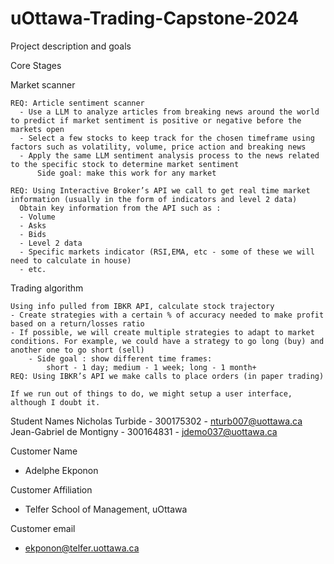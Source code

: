 # uOttawa-Trading-Capstone-2024


Project description and goals


Core Stages

  Market scanner
  
    REQ: Article sentiment scanner
      - Use a LLM to analyze articles from breaking news around the world to predict if market sentiment is positive or negative before the markets open
      - Select a few stocks to keep track for the chosen timeframe using factors such as volatility, volume, price action and breaking news 
      - Apply the same LLM sentiment analysis process to the news related to the specific stock to determine market sentiment
          Side goal: make this work for any market
          
    REQ: Using Interactive Broker’s API we call to get real time market information (usually in the form of indicators and level 2 data)
      Obtain key information from the API such as :
      - Volume
      - Asks
      - Bids
      - Level 2 data
      - Specific markets indicator (RSI,EMA, etc - some of these we will need to calculate in house)
      - etc.
  Trading algorithm
  
    Using info pulled from IBKR API, calculate stock trajectory
    - Create strategies with a certain % of accuracy needed to make profit based on a return/losses ratio
    - If possible, we will create multiple strategies to adapt to market conditions. For example, we could have a strategy to go long (buy) and another one to go short (sell)
        - Side goal : show different time frames: 
            short - 1 day; medium - 1 week; long - 1 month+
    REQ: Using IBKR’s API we make calls to place orders (in paper trading)
    
    If we run out of things to do, we might setup a user interface, although I doubt it.





Student Names
Nicholas Turbide - 300175302 - nturb007@uottawa.ca
Jean-Gabriel de Montigny - 300164831 - jdemo037@uottawa.ca


Customer Name
- Adelphe Ekponon


Customer Affiliation
- Telfer School of Management, uOttawa


Customer email
- ekponon@telfer.uottawa.ca
